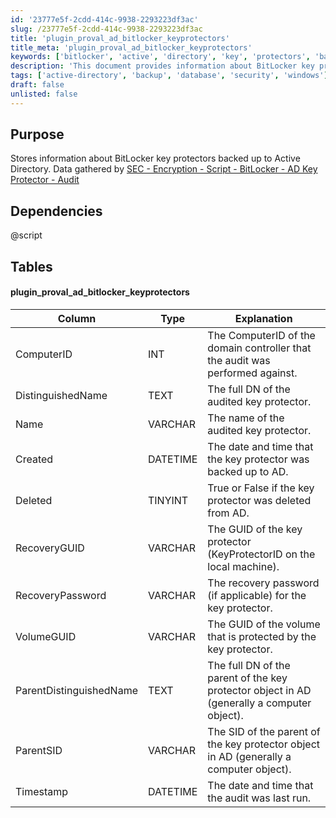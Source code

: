 ```yaml
---
id: '23777e5f-2cdd-414c-9938-2293223df3ac'
slug: /23777e5f-2cdd-414c-9938-2293223df3ac
title: 'plugin_proval_ad_bitlocker_keyprotectors'
title_meta: 'plugin_proval_ad_bitlocker_keyprotectors'
keywords: ['bitlocker', 'active', 'directory', 'key', 'protectors', 'backup', 'audit']
description: 'This document provides information about BitLocker key protectors that have been backed up to Active Directory. It includes details about the data gathered by the associated audit script, as well as the structure of the database table used to store this information.'
tags: ['active-directory', 'backup', 'database', 'security', 'windows']
draft: false
unlisted: false
---
```


## Purpose

Stores information about BitLocker key protectors backed up to Active Directory. Data gathered by [SEC - Encryption - Script - BitLocker - AD Key Protector - Audit](/docs/d533538b-8b00-425e-849f-434518296b2d)

## Dependencies

@script

## Tables

#### plugin_proval_ad_bitlocker_keyprotectors

| Column                   | Type     | Explanation                                                                                           |
|-------------------------|----------|-------------------------------------------------------------------------------------------------------|
| ComputerID              | INT      | The ComputerID of the domain controller that the audit was performed against.                        |
| DistinguishedName       | TEXT     | The full DN of the audited key protector.                                                             |
| Name                    | VARCHAR  | The name of the audited key protector.                                                                |
| Created                 | DATETIME | The date and time that the key protector was backed up to AD.                                        |
| Deleted                 | TINYINT  | True or False if the key protector was deleted from AD.                                              |
| RecoveryGUID            | VARCHAR  | The GUID of the key protector (KeyProtectorID on the local machine).                                 |
| RecoveryPassword        | VARCHAR  | The recovery password (if applicable) for the key protector.                                         |
| VolumeGUID              | VARCHAR  | The GUID of the volume that is protected by the key protector.                                        |
| ParentDistinguishedName | TEXT     | The full DN of the parent of the key protector object in AD (generally a computer object).           |
| ParentSID               | VARCHAR  | The SID of the parent of the key protector object in AD (generally a computer object).               |
| Timestamp               | DATETIME | The date and time that the audit was last run.                                                       |

